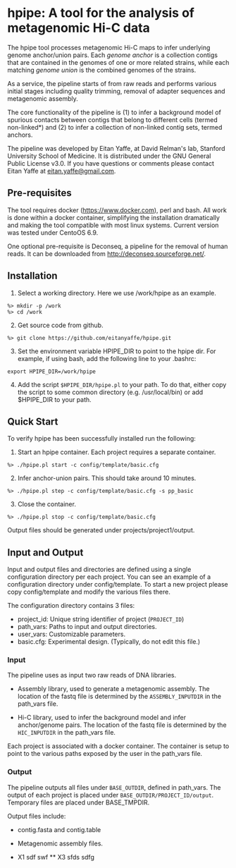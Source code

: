 # hpipe: A tool for the analysis of metagenomic Hi-C data

The hpipe tool processes metagenomic Hi-C maps to infer underlying
genome anchor/union pairs. Each *genome anchor* is a collection contigs that
are contained in the genomes of one or more related strains, while each
matching *genome union* is the combined genomes of the strains.

As a service, the pipeline starts of from raw reads and performs various
initial stages including quality trimming, removal of adapter sequences
and metagenomic assembly.

The core functionality of the pipeline is (1) to infer a background model of
spurious contacts between contigs that belong to different cells (termed
non-linked*) and (2) to infer a collection of non-linked contig sets, termed
anchors.

The pipeline was developed by Eitan Yaffe, at David Relman's lab, Stanford
University School of Medicine. It is distributed under the GNU General
Public License v3.0. If you have questions or comments please contact Eitan
Yaffe at eitan.yaffe@gmail.com.

## Pre-requisites

The tool requires docker (https://www.docker.com), perl and bash. All work is
done within a docker container, simplifying the installation dramatically and
making the tool compatible with most linux systems. Current version was tested
under CentoOS 6.9.

One optional pre-requisite is Deconseq, a pipeline for the removal of human
reads. It can be downloaded from http://deconseq.sourceforge.net/.

## Installation

1. Select a working directory. Here we use /work/hpipe as an example.
```
%> mkdir -p /work
%> cd /work
```

2. Get source code from github.
```
%> git clone https://github.com/eitanyaffe/hpipe.git
```

3. Set the environment variable HPIPE_DIR to point to the hpipe dir.
For example, if using bash, add the following line to your .bashrc:
```
export HPIPE_DIR=/work/hpipe
```

4. Add the script `$HPIPE_DIR/hpipe.pl` to your path. To do that, either copy the
script to some common directory (e.g. /usr/local/bin) or add $HPIPE_DIR to your
path.

## Quick Start

To verify hpipe has been successfully installed run the following:

1. Start an hpipe container. Each project requires a separate container.
```
%> ./hpipe.pl start -c config/template/basic.cfg
```

2. Infer anchor-union pairs. This should take around 10 minutes.
```
%> ./hpipe.pl step -c config/template/basic.cfg -s pp_basic
```

3. Close the container.
```
%> ./hpipe.pl stop -c config/template/basic.cfg
```

Output files should be generated under projects/project1/output.

## Input and Output

Input and output files and directories are defined using a single configuration
directory per each project.  You can see an example of a configuration directory
under config/template. To start a new project please copy config/template
and modify the various files there.

The configuration directory contains 3 files:
* project_id: Unique string identifier of project (`PROJECT_ID`)
* path_vars: Paths to input and output directories.
* user_vars: Customizable parameters.
* basic.cfg: Experimental design. (Typically, do not edit this file.)

### Input

The pipeline uses as input two raw reads of DNA libraries.

* Assembly library, used to generate a metagenomic assembly. The location of the
fastq file is determined by the `ASSEMBLY_INPUTDIR` in the path_vars file.

* Hi-C library, used to infer the background model and infer anchor/genome
pairs. The location of the fastq file is determined by the `HIC_INPUTDIR` in
the path_vars file.

Each project is associated with a docker container. The container is setup
to point to the various paths exposed by the user in the path_vars file.

### Output

The pipeline outputs all files under `BASE_OUTDIR`, defined in path_vars.
The output of each project is placed under `BASE_OUTDIR/PROJECT_ID/output`.
Temporary files are placed under BASE_TMPDIR.

Output files include:

* contig.fasta and contig.table
 * Metagenomic assembly files.

* X1 sdf swf
 ** X3 sfds sdfg

